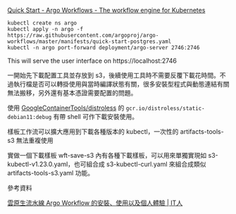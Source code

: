 [Quick Start - Argo Workflows - The workflow engine for Kubernetes](https://argoproj.github.io/argo-workflows/quick-start/)

```
kubectl create ns argo
kubectl apply -n argo -f https://raw.githubusercontent.com/argoproj/argo-workflows/master/manifests/quick-start-postgres.yaml
kubectl -n argo port-forward deployment/argo-server 2746:2746
```

This will serve the user interface on https://localhost:2746

一開始先下載配置工具並存放到 s3，後續使用工具時不需要反覆下載花時間。不過執行檔是否可以轉掛使用與當時編譯狀態有關，很多安裝型程式與動態連結有關無法搬移，另外還有基本憑證需要配置的問題。

使用 [GoogleContainerTools/distroless](https://github.com/GoogleContainerTools/distroless) 的 ```gcr.io/distroless/static-debian11:debug``` 有帶 shell 可作下載安裝使用。

樣板工作流可以擴大應用到下載各種版本的 kubectl，一次性的 artifacts-tools-s3 無法重複使用

實做一個下載樣板 wft-save-s3 內有各種下載樣板，可以用來單獨實現如 s3-kubectl-v1.23.0.yaml，也可組合成 s3-kubectl-curl.yaml 來組合成類似 artifacts-tools-s3.yaml 功能。

參考資料

[雲原生流水線 Argo Workflow 的安裝、使用以及個人體驗 | IT人](https://iter01.com/583436.html)
